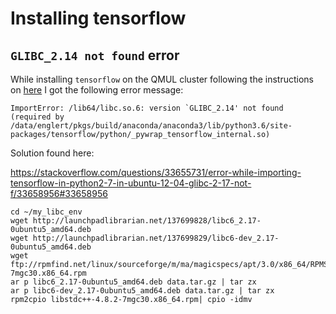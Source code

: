 # Installing tensorflow



## `GLIBC_2.14 not found` error 

While installing `tensorflow` on the QMUL cluster following the instructions on
[here][tensorflow-install] I got the following error message:

~~~~
ImportError: /lib64/libc.so.6: version `GLIBC_2.14' not found (required by
/data/englert/pkgs/build/anaconda/anaconda3/lib/python3.6/site-packages/tensorflow/python/_pywrap_tensorflow_internal.so)
~~~~

Solution found here:

https://stackoverflow.com/questions/33655731/error-while-importing-tensorflow-in-python2-7-in-ubuntu-12-04-glibc-2-17-not-f/33658956#33658956

~~~~
cd ~/my_libc_env
wget http://launchpadlibrarian.net/137699828/libc6_2.17-0ubuntu5_amd64.deb
wget http://launchpadlibrarian.net/137699829/libc6-dev_2.17-0ubuntu5_amd64.deb
wget
ftp://rpmfind.net/linux/sourceforge/m/ma/magicspecs/apt/3.0/x86_64/RPMS.lib/libstdc++-4.8.2-7mgc30.x86_64.rpm
ar p libc6_2.17-0ubuntu5_amd64.deb data.tar.gz | tar zx
ar p libc6-dev_2.17-0ubuntu5_amd64.deb data.tar.gz | tar zx
rpm2cpio libstdc++-4.8.2-7mgc30.x86_64.rpm| cpio -idmv
~~~~

[tensorflow-install]: https://www.tensorflow.org/install/install_linux#InstallingAnaconda
